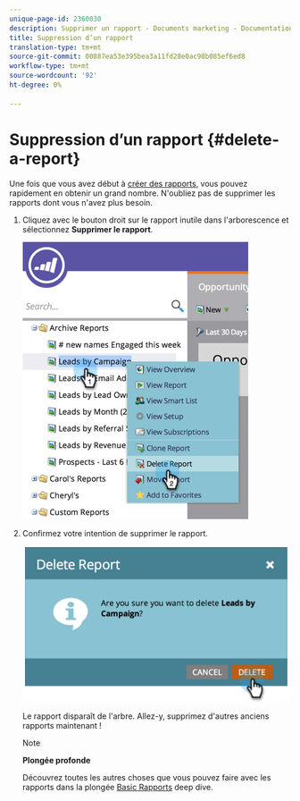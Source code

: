 ```yaml
---
unique-page-id: 2360030
description: Supprimer un rapport - Documents marketing - Documentation du produit
title: Suppression d’un rapport
translation-type: tm+mt
source-git-commit: 00887ea53e395bea3a11fd28e0ac98b085ef6ed8
workflow-type: tm+mt
source-wordcount: '92'
ht-degree: 0%

---
```



# Suppression d’un rapport {#delete-a-report}

Une fois que vous avez début à [créer des rapports](../../../../product-docs/reporting/basic-reporting/creating-reports/create-a-report-in-a-program.md), vous pouvez rapidement en obtenir un grand nombre. N&#39;oubliez pas de supprimer les rapports dont vous n&#39;avez plus besoin.

1. Cliquez avec le bouton droit sur le rapport inutile dans l&#39;arborescence et sélectionnez **Supprimer le rapport**.

   ![](assets/image2014-9-16-14-3a26-3a48.png)

1. Confirmez votre intention de supprimer le rapport.

   ![](assets/image2014-9-16-14-3a26-3a53.png)

   Le rapport disparaît de l&#39;arbre. Allez-y, supprimez d&#39;autres anciens rapports maintenant !

   >[!NOTE]
   >
   >**Plongée profonde**
   >
   >
   >Découvrez toutes les autres choses que vous pouvez faire avec les rapports dans la plongée [Basic Rapports](http://docs.marketo.com/display/docs/basic+reporting) deep dive.

